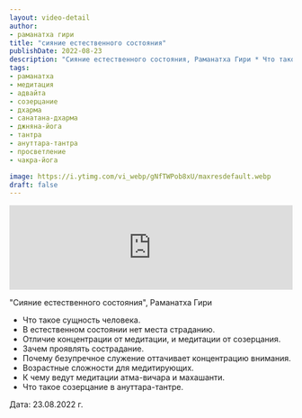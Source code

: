 ```yaml
---
layout: video-detail
author:
- раманатха гири
title: "сияние естественного состояния"
publishDate: 2022-08-23
description: "Сияние естественного состояния, Раманатха Гири * Что такое сущность человека. * В естественном состоянии нет места страданию. * Отличие концентрации от медитации, и медитации от созерцания. * Зачем проявлять сострадание. * Почему безупречное служе"
tags: 
- раманатха
- медитация
- адвайта
- созерцание
- дхарма
- санатана-дхарма
- джняна-йога
- тантра
- ануттара-тантра
- просветление
- чакра-йога

image: https://i.ytimg.com/vi_webp/gNfTWPob8xU/maxresdefault.webp
draft: false
---
```


<iframe width="100%" src="https://www.youtube.com/embed/gNfTWPob8xU" frameborder="0" allowfullscreen=""></iframe> 

 "Сияние естественного состояния", Раманатха Гири

* Что такое сущность человека.
* В естественном состоянии нет места страданию.
* Отличие концентрации от медитации, и медитации от созерцания.
* Зачем проявлять сострадание.
* Почему безупречное служение оттачивает концентрацию внимания.
* Возрастные сложности для медитирующих.
* К чему ведут медитации атма-вичара и махашанти.
* Что такое созерцание в ануттара-тантре.

  
 Дата: 23.08.2022 г.

  

 
